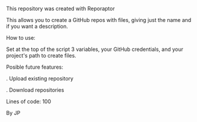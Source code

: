 This repository was created with Reporaptor 

This allows you to create a GitHub repos with files, giving just the name and if you want a description.

How to use:

Set at the top of the script 3 variables, your GitHub credentials, and your project's path to create files.

Posible future features:

. Upload existing repository

. Download repositories

Lines of code: 100

By JP
